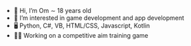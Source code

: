 - 👋 Hi, I’m Om ∼ 18 years old
- 👀 I’m interested in game development and app development
- 🖥️ Python, C#, VB, HTML/CSS, Javascript, Kotlin
- 👨‍💻 Working on a competitive aim training game

